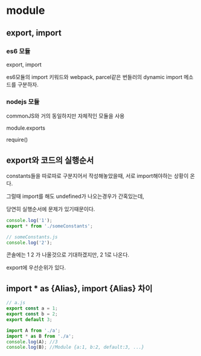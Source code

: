 # module

## export, import

### es6 모듈

export, import

es6모듈의 import 키워드와 webpack, parcel같은 번들러의 dynamic import 메소드를 구분하자.

### nodejs 모듈

commonJS와 거의 동일하지만 자체적인 모듈을 사용

module.exports

require\(\)

## export와 코드의 실행순서

constants들을 따로따로 구분지어서 작성해놓았을때, 서로 import해야하는 상황이 온다.

그럴때 import를 해도 undefined가 나오는경우가 간혹있는데,

당연히 실행순서에 문제가 있기때문이다.

```javascript
console.log('1');
export * from './someConstants';
```

```javascript
// someConstants.js
console.log('2');
```

콘솔에는 1 2 가 나올것으로 기대하겠지만, 2 1로 나온다.

export에 우선순위가 있다.

## import \* as {Alias}, import {Alias} 차이

```javascript
// a.js
export const a = 1;
export const b = 2;
export default 3;
```

```javascript
import A from './a';
import * as B from './a';
console.log(A); //3
console.log(B); //Module {a:1, b:2, default:3, ...}
```

